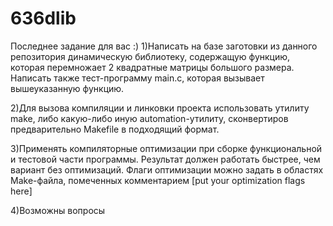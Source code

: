 # 636dlib
Последнее задание для вас :)
1)Написать на базе заготовки из данного репозитория динамическую библиотеку, содержащую функцию, которая перемножает 2 квадратные матрицы большого размера. Написать также тест-программу main.c, которая вызывает вышеуказанную функцию.

2)Для вызова компиляции и линковки проекта использовать утилиту make, либо какую-либо иную automation-утилиту, сконвертиров предварительно Makefile в подходящий формат.

3)Применять компиляторные оптимизации при сборке функциональной и тестовой части программы. Результат должен работать быстрее, чем вариант без оптимизаций. Флаги оптимизации можно задать в областях Make-файла, помеченных комментарием [put your optimization flags here]

4)Возможны вопросы
